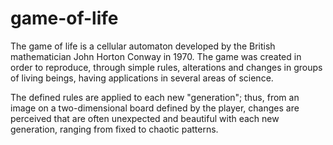# game-of-life
The game of life is a cellular automaton developed by the British mathematician John Horton Conway in 1970. The game was created in order to reproduce, through simple rules, alterations and changes in groups of living beings, having applications in several areas of science.

The defined rules are applied to each new "generation"; thus, from an image on a two-dimensional board defined by the player, changes are perceived that are often unexpected and beautiful with each new generation, ranging from fixed to chaotic patterns.
